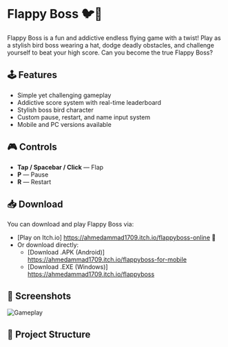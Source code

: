# Flappy Boss 🐦💼

Flappy Boss is a fun and addictive endless flying game with a twist! Play as a stylish bird boss wearing a hat, dodge deadly obstacles, and challenge yourself to beat your high score. Can you become the true Flappy Boss?

## 🕹️ Features
- Simple yet challenging gameplay
- Addictive score system with real-time leaderboard
- Stylish boss bird character
- Custom pause, restart, and name input system
- Mobile and PC versions available

## 🎮 Controls
- **Tap / Spacebar / Click** — Flap
- **P** — Pause
- **R** — Restart

## 📥 Download

You can download and play Flappy Boss via:
- [Play on Itch.io] https://ahmedammad1709.itch.io/flappyboss-online 🚀 
- Or download directly:
  - [Download .APK (Android)] https://ahmedammad1709.itch.io/flappyboss-for-mobile
  - [Download .EXE (Windows)] https://ahmedammad1709.itch.io/flappyboss

## 📸 Screenshots
![Gameplay](./screenshots/flappy_boss_gameplay.png)

## 📂 Project Structure

